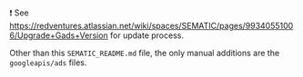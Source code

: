 ❗ See https://redventures.atlassian.net/wiki/spaces/SEMATIC/pages/99340551006/Upgrade+Gads+Version for update process.

Other than this `SEMATIC_README.md` file, the only manual additions are the `googleapis/ads` files.
